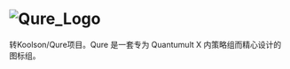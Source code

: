 # ![Qure_Logo](https://user-images.githubusercontent.com/59251024/149250074-f9be73f3-205e-4850-b6d0-b8bea2fe7d60.png)
转Koolson/Qure项目。Qure 是一套专为 Quantumult X 内策略组而精心设计的图标组。

